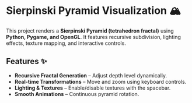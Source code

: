# Sierpinski Pyramid Visualization 🏔️

This project renders a **Sierpinski Pyramid (tetrahedron fractal)** using **Python, Pygame, and OpenGL**. It features recursive subdivision, lighting effects, texture mapping, and interactive controls.

## Features ✨
- **Recursive Fractal Generation** – Adjust depth level dynamically.
- **Real-time Transformations** – Move and zoom using keyboard controls.
- **Lighting & Textures** – Enable/disable textures with the spacebar.
- **Smooth Animations** – Continuous pyramid rotation.
